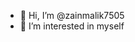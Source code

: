 - 👋 Hi, I’m @zainmalik7505
- 👀 I’m interested in myself

<!---
zainmalik7505/zainmalik7505 is a ✨ special ✨ repository because its `README.md` (this file) appears on your GitHub profile.
You can click the Preview link to take a look at your changes.
--->

